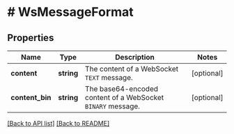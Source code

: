 # # WsMessageFormat

## Properties

Name | Type | Description | Notes
------------ | ------------- | ------------- | -------------
**content** | **string** | The content of a WebSocket `TEXT` message. | [optional] 
**content_bin** | **string** | The base64-encoded content of a WebSocket `BINARY` message. | [optional] 


[[Back to API list]](../../README.md#endpoints) [[Back to README]](../../README.md)
